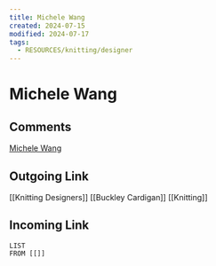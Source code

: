 ```yaml
---
title: Michele Wang
created: 2024-07-15
modified: 2024-07-17
tags:
  - RESOURCES/knitting/designer
---
```

# Michele Wang
## Comments
[Michele Wang](https://www.ravelry.com/designers/michele-wang)
## Outgoing Link
[[Knitting Designers]]
[[Buckley Cardigan]]
[[Knitting]]
## Incoming Link
```dataview
LIST
FROM [[]]
```
